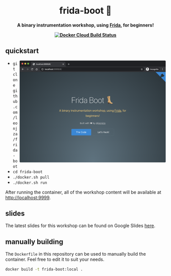 
<h1 align="center">
  <br>
  <br>
  frida-boot 👢
  <br>
</h1>

<h4 align="center">
  A binary instrumentation workshop, using <a href="https://frida.re" target="_blank">Frida</a>, for beginners!
  <p align="center">
    <a href="https://hub.docker.com/r/leonjza/frida-boot"><img alt="Docker Cloud Build Status" src="https://img.shields.io/docker/cloud/build/leonjza/frida-boot"></a>
  </p>
 </h4>

## quickstart

<img align="right" src="./images/frida-boot-web.png" height="320" alt="frida-boot">

- `git clone github.com/leonjza/frida-boot`
- `cd frida-boot`
- `./docker.sh pull`
- `./docker.sh run`

After running the container, all of the workshop content will be available at <http://localhost:9999>.

## slides

The latest slides for this workshop can be found on Google Slides [here](https://docs.google.com/presentation/d/1BK4CsGChSKI8BCVsg9Rlv0lY5AfsrbanhIRWnKaP0TI/edit?usp=sharing).

## manually building

The `Dockerfile` in this repository can be used to manually build the container. Feel free to edit it to suit your needs.

```bash
docker build -t frida-boot:local .
```
